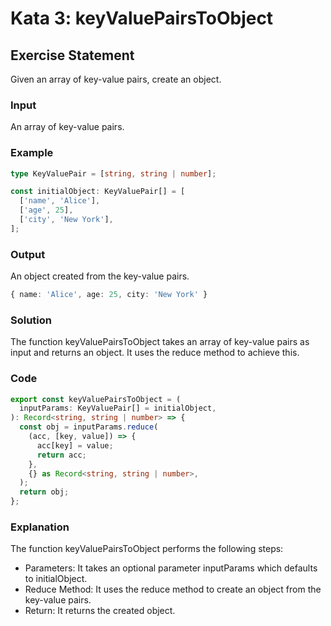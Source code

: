 # Kata 3: keyValuePairsToObject

## Exercise Statement

Given an array of key-value pairs, create an object.

### Input

An array of key-value pairs.

### Example

```typescript
type KeyValuePair = [string, string | number];

const initialObject: KeyValuePair[] = [
  ['name', 'Alice'],
  ['age', 25],
  ['city', 'New York'],
];
```

### Output

An object created from the key-value pairs.

```typescript
{ name: 'Alice', age: 25, city: 'New York' }
```

### Solution

The function keyValuePairsToObject takes an array of key-value pairs as input and returns an object. It uses the reduce method to achieve this.

### Code

```typescript
export const keyValuePairsToObject = (
  inputParams: KeyValuePair[] = initialObject,
): Record<string, string | number> => {
  const obj = inputParams.reduce(
    (acc, [key, value]) => {
      acc[key] = value;
      return acc;
    },
    {} as Record<string, string | number>,
  );
  return obj;
};
```

### Explanation

The function keyValuePairsToObject performs the following steps:

- Parameters: It takes an optional parameter inputParams which defaults to initialObject.
- Reduce Method: It uses the reduce method to create an object from the key-value pairs.
- Return: It returns the created object.
